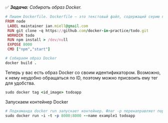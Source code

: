 :white_check_mark: _**Задача:** <a name='1'>Собирать образ Docker</a>._

```ruby
# Пишем Dockerfile. Dockerfile – это текстовый файл, содержащий серию команд.
FROM node
 LABEL maintainer ian.miell@gmail.com
 RUN git clone -q https://github.com/docker-in-practice/todo.git
 WORKDIR todo
 RUN npm install > /dev/null
 EXPOSE 8000
 CMD ["npm","start"]

# Собираем образ Docker
docker build .
```

Теперь у вас есть образ Docker со своим идентификатором. Возможно, к нему неудобно обращаться по ID, поэтому можно присвоить ему тег для удобства.

```ruby
sudo docker tag <id_image> todoapp
```

Запускаем контейнер Docker

```ruby
# Подкоманда docker run запускает контейнер. Флаг -p перенаправляет порт контейнера 8000 в порт 8000 на хост-компьютере, поэтому теперь вы можете перейти в своем браузере по адресу http://localhost:8000 для просмотра приложения. Флаг -name присваивает контейнеру уникальное имя, к которому вы можете обратиться позже для удобства. Последний аргумент – это имя образа
sudo docker run -i -t -p 8000:8000 --name example1 todoapp
```
